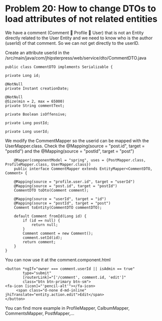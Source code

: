 # Problem 20: How to change DTOs to load attributes of not related entities


We have a comment (Comment  Profile  User) that is not an Entity directly related to the User Entity and we need to know who is the author (userId) of that comment. So we can not get directly to the userID. 

Create an attribute userId in the /src/main/java/com/jhipsterpress/web/service/dto/CommentDTO.java

	public class CommentDTO implements Serializable {

    private Long id;

    @NotNull
    private Instant creationDate;

    @NotNull
    @Size(min = 2, max = 65000)
    private String commentText;

    private Boolean isOffensive;

    private Long postId;

    private Long userId;

	
We modify the CommentMapper so the userid can be mapped with the UserMapper.class. Check the @Mapping(source = "post.id", target = "postId") and the @Mapping(source = "postId", target = "post")

		@Mapper(componentModel = "spring", uses = {PostMapper.class, ProfileMapper.class, UserMapper.class})
		public interface CommentMapper extends EntityMapper<CommentDTO, Comment> {
	
	    @Mapping(source = "profile.user.id", target = "userId")
	    @Mapping(source = "post.id", target = "postId")
	    CommentDTO toDto(Comment comment);
	
	    @Mapping(source = "userId", target = "id")
	    @Mapping(source = "postId", target = "post")
	    Comment toEntity(CommentDTO commentDTO);
	
	    default Comment fromId(Long id) {
	        if (id == null) {
	            return null;
	        }
	        Comment comment = new Comment();
	        comment.setId(id);
	        return comment;
	    }
	}

You can now use it at the comment.component.html 

	<button *ngIf="owner === comment.userId || isAdmin == true"
	        type="submit"
	        [routerLink]="['/comment', comment.id, 'edit']"
	        class="btn btn-primary btn-sm">
	<fa-icon [icon]="'pencil-alt'"></fa-icon>
	     <span class="d-none d-md-inline" jhiTranslate="entity.action.edit">Edit</span>
	</button>

You can find more example in ProfileMapper, CalbumMapper, CommentsMapper, PostMapper,…